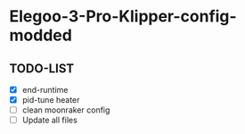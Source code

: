 # Elegoo-3-Pro-Klipper-config-modded

## TODO-LIST
- [x] end-runtime
- [x] pid-tune heater 
- [ ] clean moonraker config
- [ ] Update all files
